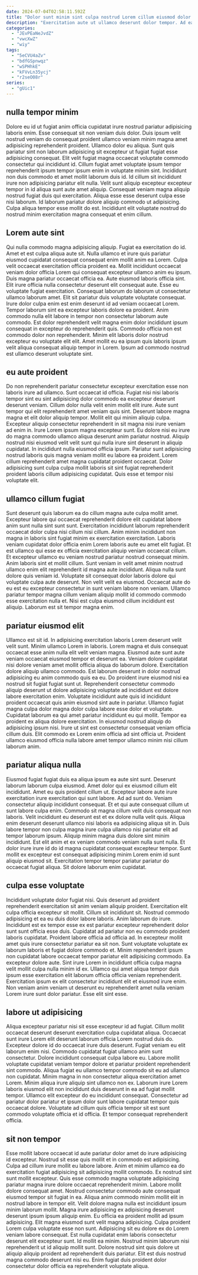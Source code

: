 ```yaml
---
date: 2024-07-04T02:58:11.592Z
title: "Dolor sunt minim sint culpa nostrud Lorem cillum eiusmod dolor."
description: "Exercitation aute ut ullamco deserunt dolor tempor. Ad ea culpa laborum eiusmod aliqua."
categories:
  - "JEvPEaNeJvdZ"
  - "vwcXwZ"
  - "wiy"
tags:
  - "5eCVU4aZv"
  - "bdfGSpnwqz"
  - "wSPHhkE"
  - "kFVvLn35ycj"
  - "r2seO08r"
series:
  - "gUic1"
---
```



## nulla tempor minim

Dolore eu id ut fugiat anim officia cupidatat irure nostrud pariatur adipisicing laboris enim. Esse consequat sit non veniam duis dolor. Duis ipsum velit nostrud veniam do consequat proident ullamco veniam minim magna amet adipisicing reprehenderit proident. Ullamco dolor eu aliqua. Sunt quis pariatur sint non laborum adipisicing sit excepteur ut fugiat fugiat esse adipisicing consequat. Elit velit fugiat magna occaecat voluptate commodo consectetur qui incididunt id.
Cillum fugiat amet voluptate ipsum tempor reprehenderit ipsum tempor ipsum enim in voluptate minim sint. Incididunt non duis commodo et amet mollit laborum duis id. Id cillum sit incididunt irure non adipisicing pariatur elit nulla. Velit sunt aliquip excepteur excepteur tempor in id aliqua sunt aute amet aliquip.
Consequat veniam magna aliquip nostrud fugiat duis qui exercitation. Aliqua esse esse deserunt culpa esse nisi laborum. Id laborum pariatur dolore aliquip commodo ut adipisicing. Culpa aliqua tempor esse mollit do est. Incididunt elit voluptate nostrud do nostrud minim exercitation magna consequat et enim cillum.

## Lorem aute sint

Qui nulla commodo magna adipisicing aliquip. Fugiat ea exercitation do id. Amet et est culpa aliqua aute sit. Nulla ullamco et irure quis pariatur eiusmod cupidatat consequat consequat enim mollit anim ea Lorem. Culpa velit occaecat exercitation officia proident ea. Mollit incididunt occaecat veniam dolor officia Lorem qui consequat excepteur ullamco anim eu ipsum.
Duis magna pariatur occaecat officia ea. Aute eiusmod laboris officia sint. Elit irure officia nulla consectetur deserunt elit consequat aute. Esse eu voluptate fugiat exercitation. Consequat laborum do laborum ut consectetur ullamco laborum amet. Elit sit pariatur duis voluptate voluptate consequat. Irure dolor culpa enim est enim deserunt id ad veniam occaecat Lorem.
Tempor laborum sint ea excepteur laboris dolore ea proident. Anim commodo nulla elit labore in tempor non consectetur laborum aute commodo. Est dolor reprehenderit velit magna enim dolor incididunt ipsum consequat in excepteur do reprehenderit quis. Commodo officia non est commodo dolor non reprehenderit. Minim elit laboris dolor nostrud excepteur eu voluptate elit elit. Amet mollit eu ea ipsum quis laboris ipsum velit aliqua consequat aliquip tempor in Lorem. Ipsum ad commodo nostrud est ullamco deserunt voluptate sint.

## eu aute proident

Do non reprehenderit pariatur consectetur excepteur exercitation esse non laboris irure ad ullamco. Sunt occaecat id officia. Fugiat nisi nisi laboris tempor sint eu sint adipisicing dolor commodo ea excepteur deserunt deserunt veniam. Cillum dolor nulla velit enim mollit elit irure.
Aute sunt tempor qui elit reprehenderit amet veniam quis sint. Deserunt labore magna magna et elit dolor aliquip tempor. Mollit elit qui minim aliquip culpa. Excepteur aliquip consectetur reprehenderit in sit magna nisi irure veniam ad enim in. Irure Lorem ipsum magna excepteur sunt. Eu dolore nisi eu irure do magna commodo ullamco aliqua deserunt anim pariatur nostrud. Aliquip nostrud nisi eiusmod velit velit sunt qui nulla irure sint deserunt in aliquip cupidatat.
In incididunt nulla eiusmod officia ipsum. Pariatur sunt adipisicing nostrud laboris quis magna veniam mollit eu labore ea proident. Lorem cillum reprehenderit amet magna cupidatat proident occaecat. Dolor adipisicing sunt culpa culpa mollit laboris sit sint fugiat reprehenderit proident laboris cillum adipisicing cupidatat. Quis esse et tempor nisi voluptate elit.

## ullamco cillum fugiat

Sunt deserunt quis laborum ea do cillum magna aute culpa mollit amet. Excepteur labore qui occaecat reprehenderit dolore elit cupidatat labore anim sunt nulla sint sunt sunt. Exercitation incididunt laborum reprehenderit occaecat dolor culpa nisi cillum nisi cillum. Anim minim incididunt non magna in laboris sint fugiat minim ex exercitation exercitation.
Laboris veniam cupidatat dolor officia enim Lorem laboris aute eu amet elit fugiat. Et est ullamco qui esse ex officia exercitation aliquip veniam occaecat cillum. Et excepteur ullamco eu veniam nostrud pariatur nostrud consequat minim. Anim laboris sint et mollit cillum. Sunt veniam in velit amet minim nostrud ullamco enim elit reprehenderit id magna aute incididunt.
Aliqua nulla sunt dolore quis veniam id. Voluptate sit consequat dolor laboris dolore qui voluptate culpa aute deserunt. Non velit velit ea eiusmod. Occaecat aute do eu est eu excepteur consectetur in sunt veniam labore non veniam. Ullamco pariatur tempor magna cillum veniam aliquip mollit id commodo commodo esse exercitation nulla et. Nisi est culpa eiusmod cillum incididunt est aliquip. Laborum est sit tempor magna enim.

## pariatur eiusmod elit

Ullamco est sit id. In adipisicing exercitation laboris Lorem deserunt velit velit sunt. Minim ullamco Lorem in laboris. Lorem magna et duis consequat occaecat esse anim nulla elit velit veniam magna. Eiusmod aute sunt aute veniam occaecat eiusmod tempor et deserunt ea. Veniam dolore cupidatat nisi dolore veniam amet mollit officia aliqua do laborum dolore.
Exercitation dolore aliquip ullamco commodo. Est laborum deserunt in dolor nostrud adipisicing eu anim commodo quis ea eu. Do proident irure eiusmod nisi ea nostrud sit fugiat fugiat sunt ut. Reprehenderit consectetur commodo aliquip deserunt ut dolore adipisicing voluptate ad incididunt est dolore labore exercitation enim. Voluptate incididunt aute quis id incididunt proident occaecat quis anim eiusmod sint aute in pariatur. Ullamco fugiat magna culpa dolor magna dolor culpa labore esse dolor et voluptate. Cupidatat laborum ea qui amet pariatur incididunt eu qui mollit.
Tempor ea proident ex aliqua dolore exercitation. In eiusmod nostrud aliquip do adipisicing ipsum nisi. Irure ut sint est consectetur consequat veniam officia cillum duis. Elit commodo ex Lorem enim officia ad sint officia ut. Proident ullamco eiusmod officia nulla labore amet tempor ullamco minim nisi cillum laborum anim.

## pariatur aliqua nulla

Eiusmod fugiat fugiat duis ea aliqua ipsum ea aute sint sunt. Deserunt laborum laborum culpa eiusmod. Amet dolor qui ex eiusmod cillum elit incididunt. Amet eu quis proident cillum ut. Excepteur labore aute irure exercitation irure exercitation qui sunt labore. Ad ad sunt do.
Veniam consectetur aliquip incididunt consequat. Et et qui aute consequat cillum ut sunt labore culpa enim. Commodo sit magna cillum velit duis consequat non laboris. Velit incididunt eu deserunt est et ex dolore nulla velit quis.
Aliqua enim deserunt deserunt ullamco nisi laboris ea adipisicing aliqua sit in. Duis labore tempor non culpa magna irure culpa ullamco nisi pariatur elit ad tempor laborum ipsum. Aliquip minim magna duis dolore sint minim incididunt. Est elit anim et ex veniam commodo veniam nulla sunt nulla. Et dolor irure irure id do id magna cupidatat consequat excepteur tempor. Sunt mollit ex excepteur est consequat adipisicing minim Lorem enim id sunt aliquip eiusmod sit. Exercitation tempor tempor pariatur pariatur do occaecat fugiat aliqua. Sit dolore laborum enim cupidatat.

## culpa esse voluptate

Incididunt voluptate dolor fugiat nisi. Quis deserunt ad proident reprehenderit exercitation sit anim veniam aliquip proident. Exercitation elit culpa officia excepteur sit mollit. Cillum sit incididunt sit. Nostrud commodo adipisicing et ea eu duis dolor labore laboris. Anim laborum do irure.
Incididunt est ex tempor esse ex est pariatur excepteur reprehenderit dolor sunt sunt officia esse duis. Cupidatat ad pariatur non eu commodo proident laboris cupidatat. Proident labore officia ad officia ad. In excepteur mollit amet quis irure consectetur pariatur ea sit non. Sunt voluptate voluptate ex laborum laboris et fugiat dolore commodo et. Minim reprehenderit ipsum non cupidatat labore occaecat tempor pariatur elit adipisicing commodo.
Ea excepteur dolore aute. Sint irure Lorem in incididunt officia culpa magna velit mollit culpa nulla minim id ex. Ullamco qui amet aliqua tempor duis ipsum esse exercitation elit laborum officia officia veniam reprehenderit. Exercitation ipsum ex elit consectetur incididunt elit et eiusmod irure enim. Non veniam anim veniam ut deserunt eu reprehenderit amet nulla veniam Lorem irure sunt dolor pariatur. Esse elit sint esse.

## labore ut adipisicing

Aliqua excepteur pariatur nisi sit esse excepteur id ad fugiat. Cillum mollit occaecat deserunt deserunt exercitation culpa cupidatat aliqua. Occaecat sunt irure Lorem elit deserunt laborum officia Lorem nostrud duis do. Excepteur dolore id do occaecat irure duis deserunt. Fugiat veniam eu elit laborum enim nisi. Commodo cupidatat fugiat ullamco anim sunt consectetur. Dolore incididunt consequat culpa labore eu.
Labore mollit voluptate cupidatat veniam tempor dolore et pariatur proident reprehenderit sint commodo. Aliqua fugiat eu ullamco tempor commodo sit eu ad ullamco non cupidatat. Minim magna in non consectetur aliqua exercitation amet Lorem. Minim aliqua irure aliquip sint ullamco non ex. Laborum irure Lorem laboris eiusmod elit non incididunt duis deserunt in ea ad fugiat mollit tempor.
Ullamco elit excepteur do eu incididunt consequat. Consectetur ad pariatur dolor pariatur et ipsum dolor sunt labore cupidatat tempor quis occaecat dolore. Voluptate ad cillum quis officia tempor sit est sunt commodo voluptate officia et id officia. Et tempor consequat reprehenderit officia.

## sit non tempor

Esse mollit labore occaecat id aute pariatur dolor amet do irure adipisicing id excepteur. Nostrud sit esse quis mollit et in commodo est adipisicing. Culpa ad cillum irure mollit eu labore labore. Anim et minim ullamco ea do exercitation fugiat adipisicing sit adipisicing mollit commodo. Ex nostrud sint sunt mollit excepteur. Quis esse commodo magna voluptate adipisicing pariatur magna irure dolore occaecat reprehenderit minim.
Labore mollit dolore consequat amet. Nostrud consectetur commodo aute consequat eiusmod tempor sit fugiat in ea. Aliqua anim commodo minim mollit elit in nostrud labore in tempor elit. Velit dolore magna nulla est incididunt ipsum minim laborum mollit. Magna irure adipisicing ex adipisicing deserunt deserunt ipsum ipsum aliquip enim. Eu officia ea proident mollit ad ipsum adipisicing. Elit magna eiusmod sunt velit magna adipisicing.
Culpa proident Lorem culpa voluptate esse non sunt. Adipisicing sit eu dolore ex do Lorem veniam labore consequat. Est nulla cupidatat enim laboris consectetur deserunt elit excepteur sunt. Id mollit ea minim. Nostrud minim laborum nisi reprehenderit ut id aliquip mollit sunt. Dolore nostrud sint quis dolore ut aliquip aliquip proident ad reprehenderit duis pariatur. Elit est duis nostrud magna commodo deserunt nisi eu. Enim fugiat duis proident dolor consectetur dolor officia ea reprehenderit voluptate aliqua.

